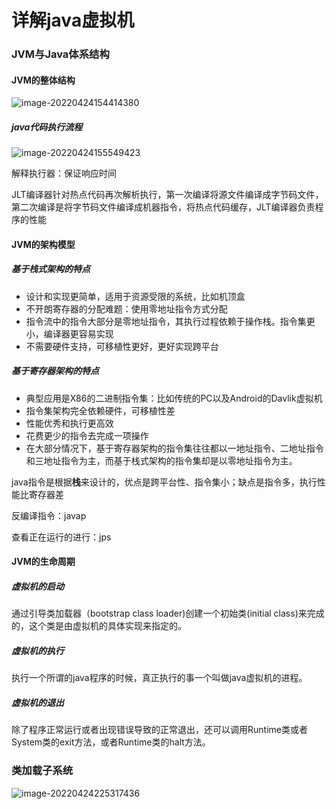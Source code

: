 # 详解java虚拟机

### JVM与Java体系结构

#### JVM的整体结构

![image-20220424154414380](https://gitee.com/liujunrull/image-blob/raw/master/imageBlob/202204241544463.png)

##### java代码执行流程

![image-20220424155549423](https://gitee.com/liujunrull/image-blob/raw/master/imageBlob/202204241556196.png)

解释执行器：保证响应时间

JLT编译器针对热点代码再次解析执行，第一次编译将源文件编译成字节码文件，第二次编译是将字节码文件编译成机器指令，将热点代码缓存，JLT编译器负责程序的性能

#### JVM的架构模型

##### 基于栈式架构的特点

- 设计和实现更简单，适用于资源受限的系统，比如机顶盒
- 不开朗寄存器的分配难题：使用零地址指令方式分配
- 指令流中的指令大部分是零地址指令，其执行过程依赖于操作栈。指令集更小，编译器更容易实现
- 不需要硬件支持，可移植性更好，更好实现跨平台

##### 基于寄存器架构的特点

- 典型应用是X86的二进制指令集：比如传统的PC以及Android的Davlik虚拟机
- 指令集架构完全依赖硬件，可移植性差
- 性能优秀和执行更高效
- 花费更少的指令去完成一项操作
- 在大部分情况下，基于寄存器架构的指令集往往都以一地址指令、二地址指令和三地址指令为主，而基于栈式架构的指令集却是以零地址指令为主。



java指令是根据**栈**来设计的，优点是跨平台性、指令集小；缺点是指令多，执行性能比寄存器差



反编译指令：javap

查看正在运行的进行：jps

#### JVM的生命周期

##### 虚拟机的启动

通过引导类加载器（bootstrap class loader)创建一个初始类(initial class)来完成的，这个类是由虚拟机的具体实现来指定的。 

##### 虚拟机的执行

执行一个所谓的java程序的时候，真正执行的事一个叫做java虚拟机的进程。

##### 虚拟机的退出

除了程序正常运行或者出现错误导致的正常退出，还可以调用Runtime类或者System类的exit方法，或者Runtime类的halt方法。

### 类加载子系统

![image-20220424225317436](https://gitee.com/liujunrull/image-blob/raw/master/202204242253562.png)